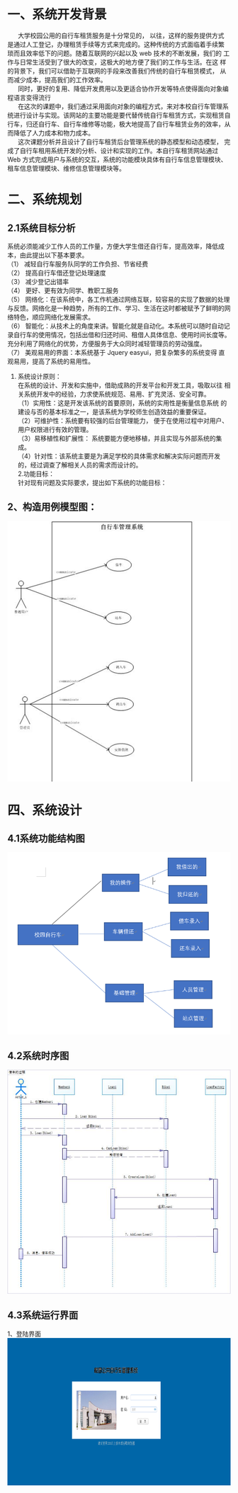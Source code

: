 ﻿# 一、系统开发背景
&nbsp;&nbsp;&nbsp;&nbsp;&nbsp;&nbsp;大学校园公用的自行车租赁服务是十分常见的， 以往，这样的服务提供方式
是通过人工登记，办理租赁手续等方式来完成的。这种传统的方式面临着手续繁
琐而且效率低下的问题。随着互联网的兴起以及 web 技术的不断发展，我们的
工作与日常生活受到了很大的改变，这极大的地方便了我们的工作与生活。在这
样的背景下，我们可以借助于互联网的手段来改善我们传统的自行车租赁模式，
从而减少成本，提高我们的工作效率。<br/>
	&nbsp;&nbsp;&nbsp;&nbsp;&nbsp;&nbsp;同时，更好的复用、降低开发费用以及更适合协作开发等特点使得面向对象编程语言变得流行
	<br/>&nbsp;&nbsp;&nbsp;&nbsp;&nbsp;&nbsp;在这次的课题中，我们通过采用面向对象的编程方式，来对本校自行车管理系统进行设计与实现。该网站的主要功能是要代替传统自行车租赁方式，实现租赁自行车，归还自行车、自行车维修等功能，极大地提高了自行车租赁业务的效率，从而降低了人力成本和物力成本。
	<br/>&nbsp;&nbsp;&nbsp;&nbsp;&nbsp;&nbsp;这次课题分析并且设计了自行车租赁后台管理系统的静态模型和动态模型，
完成了自行车租用系统开发的分析、设计和实现的工作。本自行车租赁网站通过
Web 方式完成用户与系统的交互，系统的功能模块具体有自行车信息管理模块、
租车信息管理模块、维修信息管理模块等。<br/>
# 二、系统规划<br/>
## 2.1系统目标分析<br/>
系统必须能减少工作人员的工作量，方便大学生借还自行车，提高效率，降低成本，由此提出以下基本要求。<br/>
（1） 减轻自行车服务队同学的工作负担、节省经费<br/>
（2） 提高自行车借还登记处理速度<br/>
（3） 减少登记出错率<br/>
（4） 更好、更有效为同学、教职工服务<br/>
（5） 网络化：在该系统中，各工作机通过网络互联，较容易的实现了数据的处理与反馈。网络化是一种趋势，所有的工作、学习、生活在这时都被赋予了鲜明的网络特色，顺应网络化发展需求。<br/>
（6） 智能化：从技术上的角度来讲。智能化就是自动化。本系统可以随时自动记录自行车的使用情况，包括出借和归还时间、租借人具体信息、使用时间长度等。充分利用了网络化的优势，方便服务于大众同时减轻管理员的劳动强度。<br/>
（7） 美观易用的界面：本系统基于 Jquery easyui，把复杂繁多的系统变得
直观易用，提高了系统的易用性。<br/>
1. 系统设计原则：<br/>
在系统的设计、开发和实施中，借助成熟的开发平台和开发工具，吸取以往
相关系统开发中的经验，力求使系统规范、易用、扩充灵活、安全可靠。<br/>
（1）实用性：这是开发该系统的首要原则，系统的实用性是衡量信息系统
的建设与否的基本标准之一，是该系统为学校师生创造效益的重要保证。<br/>
（2）可维护性：系统要有较强的后台管理能力， 便于在使用过程中对用户、
用户权限进行有效的管理。<br/>
（3）易移植性和扩展性： 系统要能方便地移植，并且实现与外部系统的集
成。<br/>
（4）针对性：该系统主要是为满足学校的具体需求和解决实际问题而开发
的，经过调查了解相关人员的需求而设计的。<br/>
2.功能目标：<br/>
针对现有问题及实际要求，提出如下系统的功能目标：<br/>

## 2、构造用例模型图：
![image](https://github.com/ecmiscourse/bike/blob/master/%E7%94%A8%E4%BE%8B%E5%9B%BE.jpg)

# 四、系统设计
## 4.1系统功能结构图
![image](https://github.com/ecmiscourse/bike/blob/master/%E7%B3%BB%E7%BB%9F%E5%8A%9F%E8%83%BD%E7%BB%93%E6%9E%84%E5%9B%BE.PNG)
## 4.2系统时序图
![image](https://github.com/ecmiscourse/bike/blob/master/%E9%A1%BA%E5%BA%8F%E5%9B%BE.jpg)


## 4.3系统运行界面
1、登陆界面
![image](https://github.com/ecmiscourse/bike/blob/master/%E7%99%BB%E9%99%86.PNG)
